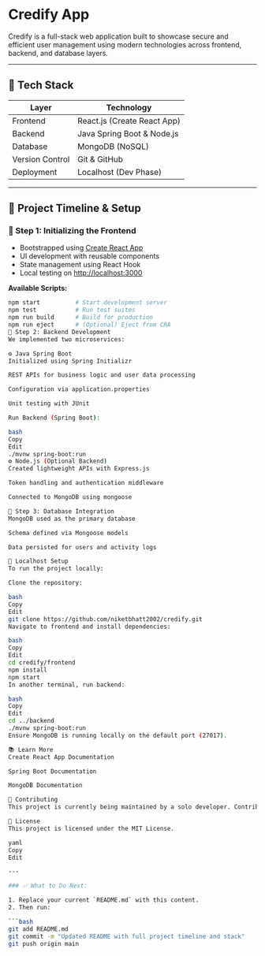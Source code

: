 # Credify App

Credify is a full-stack web application built to showcase secure and efficient user management using modern technologies across frontend, backend, and database layers.

---

## 🧱 Tech Stack

| Layer          | Technology                 |
|----------------|-----------------------------|
| Frontend       | React.js (Create React App) |
| Backend        | Java Spring Boot & Node.js  |
| Database       | MongoDB (NoSQL)             |
| Version Control| Git & GitHub                |
| Deployment     | Localhost (Dev Phase)       |

---

## 🚀 Project Timeline & Setup

### 📌 Step 1: Initializing the Frontend

- Bootstrapped using [Create React App](https://github.com/facebook/create-react-app)
- UI development with reusable components
- State management using React Hook
- Local testing on [http://localhost:3000](http://localhost:3000)

**Available Scripts:**

```bash
npm start          # Start development server
npm test           # Run test suites
npm run build      # Build for production
npm run eject      # (Optional) Eject from CRA
📌 Step 2: Backend Development
We implemented two microservices:

⚙️ Java Spring Boot
Initialized using Spring Initializr

REST APIs for business logic and user data processing

Configuration via application.properties

Unit testing with JUnit

Run Backend (Spring Boot):

bash
Copy
Edit
./mvnw spring-boot:run
⚙️ Node.js (Optional Backend)
Created lightweight APIs with Express.js

Token handling and authentication middleware

Connected to MongoDB using mongoose

📌 Step 3: Database Integration
MongoDB used as the primary database

Schema defined via Mongoose models

Data persisted for users and activity logs

🔄 Localhost Setup
To run the project locally:

Clone the repository:

bash
Copy
Edit
git clone https://github.com/niketbhatt2002/credify.git
Navigate to frontend and install dependencies:

bash
Copy
Edit
cd credify/frontend
npm install
npm start
In another terminal, run backend:

bash
Copy
Edit
cd ../backend
./mvnw spring-boot:run
Ensure MongoDB is running locally on the default port (27017).

📚 Learn More
Create React App Documentation

Spring Boot Documentation

MongoDB Documentation

🤝 Contributing
This project is currently being maintained by a solo developer. Contributions are welcome in future versions.

🧾 License
This project is licensed under the MIT License.

yaml
Copy
Edit

---

### ✅ What to Do Next:

1. Replace your current `README.md` with this content.
2. Then run:

```bash
git add README.md
git commit -m "Updated README with full project timeline and stack"
git push origin main

